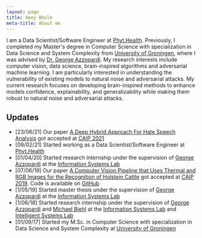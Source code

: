```yaml
---
layout: page
title: Amey Bhole
meta-title: About me
---
```

<div id="aboutme-section">

<p class="about-text">
I am a Data Scientist/Software Engineer at <a target="_blank" href="https://phyt.health/"> Phyt.Health</a>. Previously, I completed my Master's degree in Computer Science with specialization in Data Science and System Complexity from <a target="_blank" href="https://www.rug.nl/masters/computing-science/?lang=en"> University of Groningen</a>, where I was advised by <a target="_blank" href="http://www.cs.rug.nl/~george/"> Dr. George Azzopardi</a>. My research interests include computer vision, data science, brain-inspired algorithms and adversarial machine learning. I am particularly interested in understanding the vulnerability of existing models to natural noise and adversarial attacks. My current research focuses on developing brain-inspired methods to enhance models confidence, explainability, and generalizability while making them robust to natural noise and adversarial attacks.
</p>
</div>

## Updates

- [23/06/21] Our paper [A Deep Hybrid Approach For Hate Speech Analysis](https://link.springer.com/chapter/10.1007/978-3-030-89128-2_41) got accepted at [CAIP 2021](http://cyprusconferences.org/caip2021/)
- [09/02/21] Started working as a Data Scientist/Software Engineer at [Phyt.Health](https://phyt.health/)
- [01/04/20] Started research internship under the supervision of [George Azzopardi](http://www.cs.rug.nl/~george/) at the [Information Systems Lab](http://www.cs.rug.nl/infosys/)
- [07/06/19] Our paper [A Computer Vision Pipeline that Uses Thermal and RGB Images for the Recognition of Holstein Cattle](https://link.springer.com/chapter/10.1007/978-3-030-29891-3_10) got accepted at [CAIP 2019](https://caip2019.unisa.it/). Code is available on [GitHub](https://github.com/ameybhole/IIHC)
- [1/05/19] Started master thesis under the supervision of [George Azzopardi](http://www.cs.rug.nl/~george/) at the [Information Systems Lab](http://www.cs.rug.nl/infosys/)
- [1/06/18] Started research internship under the supervision of [George Azzopardi](http://www.cs.rug.nl/~george/) and [Michael Biehl](http://www.cs.rug.nl/~biehl/) at the [Information Systems Lab](http://www.cs.rug.nl/infosys/) and [Intelligent Systems Lab](http://www.cs.rug.nl/is/)
- [01/09/17] Started my M.Sc. in Computer Science with specialization in Data Science and System Complexity at [University of Groningen](https://www.rug.nl/masters/computing-science/?lang=en)

